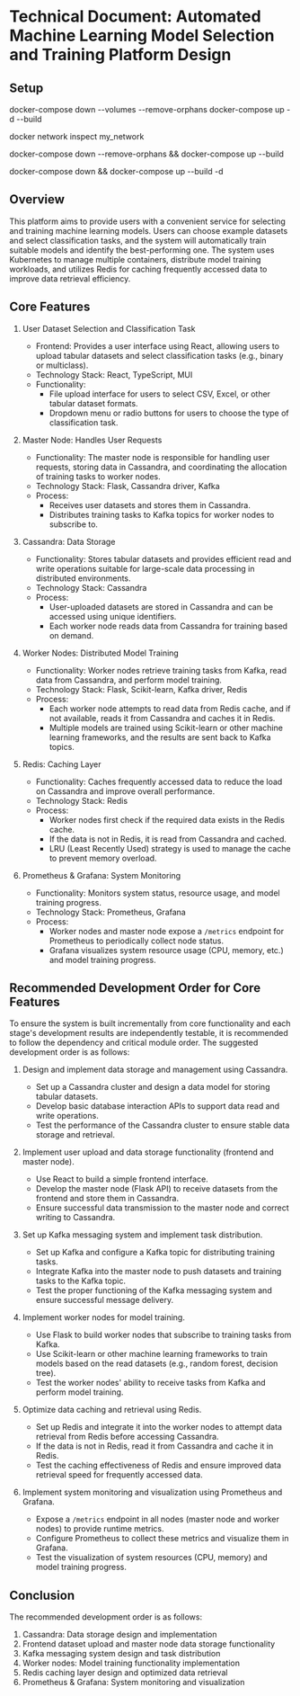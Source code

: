
# Technical Document: Automated Machine Learning Model Selection and Training Platform Design


## Setup


docker-compose down --volumes --remove-orphans
docker-compose up -d --build

docker network inspect my_network



docker-compose down --remove-orphans && docker-compose up --build


docker-compose down  && docker-compose up --build -d 


## Overview
This platform aims to provide users with a convenient service for selecting and training machine learning models. Users can choose example datasets and select classification tasks, and the system will automatically train suitable models and identify the best-performing one. The system uses Kubernetes to manage multiple containers, distribute model training workloads, and utilizes Redis for caching frequently accessed data to improve data retrieval efficiency.

## Core Features
1. User Dataset Selection and Classification Task
    - Frontend: Provides a user interface using React, allowing users to upload tabular datasets and select classification tasks (e.g., binary or multiclass).
    - Technology Stack: React, TypeScript, MUI
    - Functionality:
      - File upload interface for users to select CSV, Excel, or other tabular dataset formats.
      - Dropdown menu or radio buttons for users to choose the type of classification task.

2. Master Node: Handles User Requests
    - Functionality: The master node is responsible for handling user requests, storing data in Cassandra, and coordinating the allocation of training tasks to worker nodes.
    - Technology Stack: Flask, Cassandra driver, Kafka
    - Process:
      - Receives user datasets and stores them in Cassandra.
      - Distributes training tasks to Kafka topics for worker nodes to subscribe to.

3. Cassandra: Data Storage
    - Functionality: Stores tabular datasets and provides efficient read and write operations suitable for large-scale data processing in distributed environments.
    - Technology Stack: Cassandra
    - Process:
      - User-uploaded datasets are stored in Cassandra and can be accessed using unique identifiers.
      - Each worker node reads data from Cassandra for training based on demand.

4. Worker Nodes: Distributed Model Training
    - Functionality: Worker nodes retrieve training tasks from Kafka, read data from Cassandra, and perform model training.
    - Technology Stack: Flask, Scikit-learn, Kafka driver, Redis
    - Process:
      - Each worker node attempts to read data from Redis cache, and if not available, reads it from Cassandra and caches it in Redis.
      - Multiple models are trained using Scikit-learn or other machine learning frameworks, and the results are sent back to Kafka topics.

5. Redis: Caching Layer
    - Functionality: Caches frequently accessed data to reduce the load on Cassandra and improve overall performance.
    - Technology Stack: Redis
    - Process:
      - Worker nodes first check if the required data exists in the Redis cache.
      - If the data is not in Redis, it is read from Cassandra and cached.
      - LRU (Least Recently Used) strategy is used to manage the cache to prevent memory overload.

6. Prometheus & Grafana: System Monitoring
    - Functionality: Monitors system status, resource usage, and model training progress.
    - Technology Stack: Prometheus, Grafana
    - Process:
      - Worker nodes and master node expose a `/metrics` endpoint for Prometheus to periodically collect node status.
      - Grafana visualizes system resource usage (CPU, memory, etc.) and model training progress.

## Recommended Development Order for Core Features
To ensure the system is built incrementally from core functionality and each stage's development results are independently testable, it is recommended to follow the dependency and critical module order. The suggested development order is as follows:

1. Design and implement data storage and management using Cassandra.
    - Set up a Cassandra cluster and design a data model for storing tabular datasets.
    - Develop basic database interaction APIs to support data read and write operations.
    - Test the performance of the Cassandra cluster to ensure stable data storage and retrieval.

2. Implement user upload and data storage functionality (frontend and master node).
    - Use React to build a simple frontend interface.
    - Develop the master node (Flask API) to receive datasets from the frontend and store them in Cassandra.
    - Ensure successful data transmission to the master node and correct writing to Cassandra.

3. Set up Kafka messaging system and implement task distribution.
    - Set up Kafka and configure a Kafka topic for distributing training tasks.
    - Integrate Kafka into the master node to push datasets and training tasks to the Kafka topic.
    - Test the proper functioning of the Kafka messaging system and ensure successful message delivery.

4. Implement worker nodes for model training.
    - Use Flask to build worker nodes that subscribe to training tasks from Kafka.
    - Use Scikit-learn or other machine learning frameworks to train models based on the read datasets (e.g., random forest, decision tree).
    - Test the worker nodes' ability to receive tasks from Kafka and perform model training.

5. Optimize data caching and retrieval using Redis.
    - Set up Redis and integrate it into the worker nodes to attempt data retrieval from Redis before accessing Cassandra.
    - If the data is not in Redis, read it from Cassandra and cache it in Redis.
    - Test the caching effectiveness of Redis and ensure improved data retrieval speed for frequently accessed data.

6. Implement system monitoring and visualization using Prometheus and Grafana.
    - Expose a `/metrics` endpoint in all nodes (master node and worker nodes) to provide runtime metrics.
    - Configure Prometheus to collect these metrics and visualize them in Grafana.
    - Test the visualization of system resources (CPU, memory) and model training progress.

## Conclusion
The recommended development order is as follows:
1. Cassandra: Data storage design and implementation
2. Frontend dataset upload and master node data storage functionality
3. Kafka messaging system design and task distribution
4. Worker nodes: Model training functionality implementation
5. Redis caching layer design and optimized data retrieval
6. Prometheus & Grafana: System monitoring and visualization
